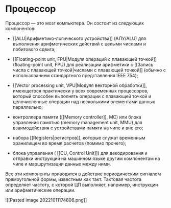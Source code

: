 # Процессор
Процессор — это мозг компьютера. Он состоит из следующих компонентов:

 - [[ALU|Aрифметико-логического устройства]] (АЛУ/ALU) для выполнения арифметических действий с целыми числами и побитового сдвига;
 
 - [[Floating-point unit, FPU|Модуля операций с плавающей точкой]] (floating-point unit, FPU) для реализации арифметики с [[Запись числа с плавающей точкой|числами с плавающей точкой]] (обычно с использованием стандартного представления IEEE 754); 

- [[Vector processing unit, VPU|Модуля векторной обработки]], имеющегося практически у всех современных процессоров, который способен выполнять операции с плавающей точкой и целочисленные операции над несколькими элементами данных параллельно;

- контроллера памяти ([[Memory controller]], MC) или блока управления памятью (memory management unit, MMU) для взаимодействия с устройствами памяти на чипе и вне его;

- набора [[Registers|регистров]], которые служат временным хранилищем во время расчетов (помимо прочего);

- блока управления ( [[CU, Control Unit]]) для декодирования и отправки инструкций на машинном языке другим компонентам на чипе и маршрутизации данных между ними.

Все эти компоненты приводятся в действие периодическим сигналом прямоугольной формы, известным как такт. Тактовая частота определяет частоту, с которой ЦП выполняет, например, инструкции или арифметические операции.

![[Pasted image 20221011174806.png]]